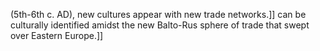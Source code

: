 (5th-6th c. AD), new cultures appear with new trade networks.]] can be culturally identified amidst the new Balto-Rus sphere of trade that swept over Eastern Europe.]]
